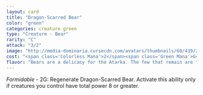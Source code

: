 ```yaml
---
layout: card
title: "Dragon-Scarred Bear"
color: "green"
categories: creature green
type: "Creature - Bear"
rarity: "C"
attack: "3/2"
image: "http://media-dominaria.cursecdn.com/avatars/thumbnails/68/439/200/283/635618516507224710.png"
cost: "<span class='Colorless Mana'>2</span><span class='Green Mana'>G</span>"
flavor: "Bears are a delicacy for the Atarka. The few that remain are the toughest of their species."
---
```


<em>Formidable</em> - <span class="Colorless Mana">2</span><span class="Green Mana">G</span>: Regenerate Dragon-Scarred Bear. Activate this ability only if creatures you control have total power 8 or greater.
